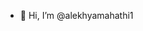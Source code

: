- 👋 Hi, I’m @alekhyamahathi1
<!---
alekhyamahathi1/alekhyamahathi1 is a ✨ special ✨ repository because its `README.md` (this file) appears on your GitHub profile.
You can click the Preview link to take a look at your changes.
--->
